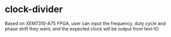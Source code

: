 # clock-divider

Based on XEM7310-A75 FPGA, user can input the frequency, duty cycle and phase shift they want, and the expected clock will be output from test-IO
